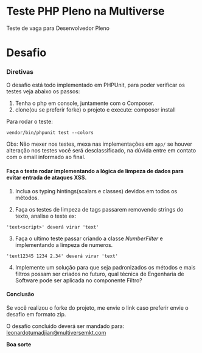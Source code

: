 # Teste PHP Pleno na Multiverse
Teste de vaga para Desenvolvedor Pleno

# Desafio

### Diretivas
O desafio está todo implementado em PHPUnit, para poder verificar os testes veja abaixo os passos:

1. Tenha o php em console, juntamente com o Composer.
2. clone(ou se preferir forke) o projeto e execute: composer install

Para rodar o teste:
```
vendor/bin/phpunit test --colors
```

Obs: Não mexer nos testes, mexa nas implementações em `app/` se houver alteração nos testes você será desclassificado, na dúvida entre em contato com o email informado ao final.


#### Faça o teste rodar implementando a lógica de limpeza de dados para evitar entrada de ataques XSS.

1. Inclua os typing hintings(scalars e classes) devidos em todos os métodos.

2. Faça os testes de limpeza de tags passarem removendo strings do texto, analise o teste ex: 

```
'text<script>' deverá virar 'text'
```

3. Faça o ultimo teste passar criando a classe *NumberFilter* e implementando a limpeza de numeros.
```
'text12345 1234 2.34' deverá virar 'text'
```

4. Implemente um solução para que seja padronizados os métodos e mais filtros possam ser criados no futuro, qual técnica de Engenharia de Software pode ser aplicada no componente Filtro?

#### Conclusão
Se você realizou o forke do projeto, me envie o link caso preferir envie o desafio em formato zip.

O desafio concluido deverá ser mandado para: leonardotumadjian@multiversemkt.com

**Boa sorte**
